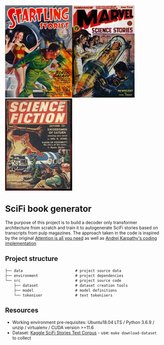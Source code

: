 

<img src="data/cover.jpg" height=300></img><img src="data/cover2.jpg" height=300></img><img src="data/cover3.jpg" height=300></img>
# SciFi book generator

The purpose of this project is to build a decoder only transformer architecture from scratch and train it to autogenerate SciFi stories based on transcripts from pulp magazines. The approach taken in the code is inspired by the original [Attention is all you need](https://arxiv.org/abs/1706.03762) as well as [Andrej Karpathy's coding implementation](https://www.youtube.com/watch?v=kCc8FmEb1nY)

## Project structure 

```
├── data                        # project source data
├── environment                 # project dependencies 
└── src                         # project source code
    ├── dataset                 # dataset creation tools
    ├── model                   # model definitions
    └── tokeniser               # text tokenisers
```


## Resources

* Working environment pre-requisites: Ubuntu18.04 LTS / Python 3.6.9 / unzip / virtualenv / CUDA version >=11.6
* Dataset: [Kaggle SciFi Stories Text Corpus](https://www.kaggle.com/datasets/jannesklaas/scifi-stories-text-corpus?resource=download) - use: `make download-dataset` to collect
